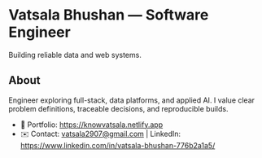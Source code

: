 # Vatsala Bhushan — Software Engineer
Building reliable data and web systems.

## About
Engineer exploring full-stack, data platforms, and applied AI. I value clear problem definitions, traceable decisions, and reproducible builds.

- 🔗 Portfolio: https://knowvatsala.netlify.app
- ✉️ Contact: vatsala2907@gmail.com | LinkedIn: https://www.linkedin.com/in/vatsala-bhushan-776b2a1a5/
